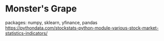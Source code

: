 # Monster's Grape
packages: numpy, sklearn, yfinance, pandas
https://pythondata.com/stockstats-python-module-various-stock-market-statistics-indicators/
